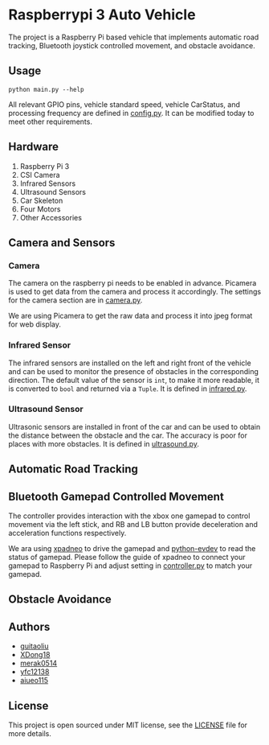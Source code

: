 # Raspberrypi 3 Auto Vehicle

The project is a Raspberry Pi based vehicle that implements automatic road tracking,
Bluetooth joystick controlled movement, and obstacle avoidance.

## Usage

```shell
python main.py --help
```

All relevant GPIO pins, vehicle standard speed, vehicle CarStatus, and processing
frequency are defined in [config.py](config.py). It can be modified today to meet other
requirements.

## Hardware

1. Raspberry Pi 3
2. CSI Camera
3. Infrared Sensors
4. Ultrasound Sensors
5. Car Skeleton
6. Four Motors
7. Other Accessories

## Camera and Sensors

### Camera

The camera on the raspberry pi needs to be enabled in advance. Picamera is used to get
data from the camera and process it accordingly. The settings for the camera section are
in [camera.py](plugins/camera.py).

We are using Picamera to get the raw data and process it into jpeg format for web
display.

### Infrared Sensor

The infrared sensors are installed on the left and right front of the vehicle and can be
used to monitor the presence of obstacles in the corresponding direction. The default
value of the sensor is `int`, to make it more readable, it is converted to `bool` and
returned via a `Tuple`. It is defined in [infrared.py](plugins/infrared.py).

### Ultrasound Sensor

Ultrasonic sensors are installed in front of the car and can be used to obtain the
distance between the obstacle and the car. The accuracy is poor for places with more
obstacles. It is defined in [ultrasound.py](plugins/ultrasound.py).

## Automatic Road Tracking

## Bluetooth Gamepad Controlled Movement

The controller provides interaction with the xbox one gamepad to control movement via
the left stick, and RB and LB button provide deceleration and acceleration functions
respectively.

We ara using [xpadneo](https://github.com/atar-axis/xpadneo) to drive the gamepad
and [python-evdev](https://github.com/gvalkov/python-evdev) to read the status of
gamepad. Please follow the guide of xpadneo to connect your gamepad to Raspberry Pi and
adjust setting in [controller.py](plugins/controller.py) to match your gamepad.

## Obstacle Avoidance

## Authors

* [guitaoliu](https://github.com/guitaoliu)
* [XDong18](https://github.com/XDong18)
* [merak0514](https://github.com/merak0514)
* [yfc12138](https://github.com/yfc12138)
* [aiueo115](https://github.com/aiueo115)

## License

This project is open sourced under MIT license, see the [LICENSE](LICENSE) file for more
details.
